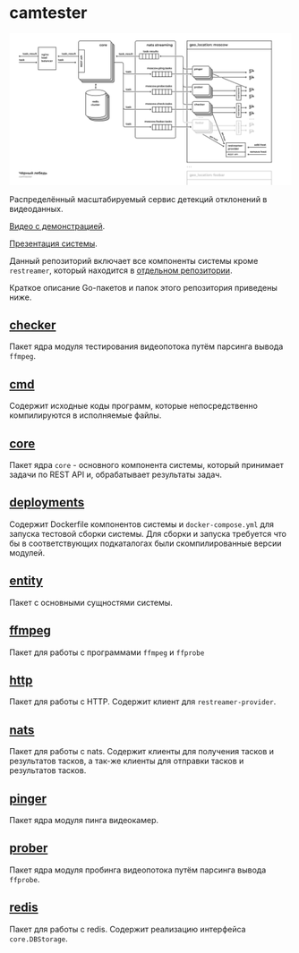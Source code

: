 # camtester

![Архитекутра](https://github.com/dimuls/camtester/blob/master/architecture.png)

Распределённый масштабируемый сервис детекций отклонений в видеоданных.

[Видео с демонстрацией](http://www.youtube.com/watch?v=Q-DPOM4uRuA).

[Презентация системы](https://github.com/dimuls/camtester/blob/master/presentation.pdf).

Данный репозиторий включает все компоненты системы кроме `restreamer`, который
находится в [отдельном репозитории](https://github.com/dimuls/rtsp-simple-proxy).

Краткое описание Go-пакетов и папок этого репозитория приведены ниже.

## [checker](https://github.com/dimuls/camtester/tree/master/checker)
Пакет ядра модуля тестирования видеопотока путём парсинга вывода `ffmpeg`.

## [cmd](https://github.com/dimuls/camtester/tree/master/cmd)
Содержит исходные коды программ, которые непосредственно компилируются в
исполняемые файлы.

## [core](https://github.com/dimuls/camtester/tree/master/core)
Пакет ядра `core` - основного компонента системы, который принимает задачи
по REST API и, обрабатывает результаты задач.

## [deployments](https://github.com/dimuls/camtester/tree/master/deployments)
Содержит Dockerfile компонентов системы и `docker-compose.yml` для запуска
тестовой сборки системы. Для сборки и запуска требуется что бы в соответствующих
подкаталогах были скомпилированные версии модулей.

## [entity](https://github.com/dimuls/camtester/tree/master/entity)
Пакет с основными сущностями системы.

## [ffmpeg](https://github.com/dimuls/camtester/tree/master/ffmpeg)
Пакет для работы с программами `ffmpeg` и `ffprobe`

## [http](https://github.com/dimuls/camtester/tree/master/http)
Пакет для работы с HTTP. Cодержит клиент для `restreamer-provider`.

## [nats](https://github.com/dimuls/camtester/tree/master/nats)
Пакет для работы с nats. Содержит клиенты для получения тасков и результатов
тасков, а так-же клиенты для отправки тасков и результатов тасков.

## [pinger](https://github.com/dimuls/camtester/tree/master/pinger)
Пакет ядра модуля пинга видеокамер.

## [prober](https://github.com/dimuls/camtester/tree/master/prober)
Пакет ядра модуля пробинга видеопотока путём парсинга вывода `ffprobe`.

## [redis](https://github.com/dimuls/camtester/tree/master/redis)
Пакет для работы с redis. Содержит реализацию интерфейса `core.DBStorage`.
